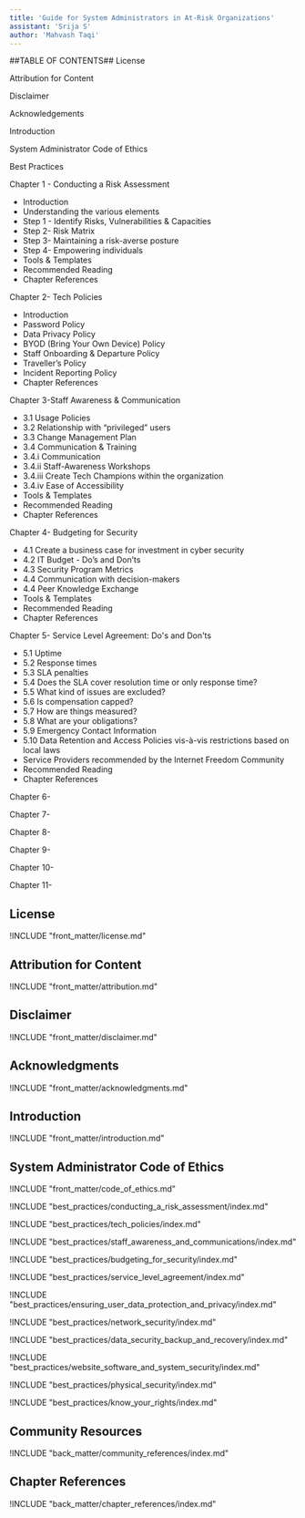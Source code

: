 ```yaml
---
title: 'Guide for System Administrators in At‐Risk Organizations'
assistant: 'Srija S'
author: 'Mahvash Taqi'
---
```

##TABLE OF CONTENTS##
License  

Attribution for Content 

Disclaimer 

Acknowledgements 

Introduction 

System Administrator Code of Ethics 

Best Practices 

Chapter 1 - Conducting a Risk Assessment
- Introduction
- Understanding the various elements
- Step 1 - Identify Risks, Vulnerabilities & Capacities
- Step 2- Risk Matrix
- Step 3- Maintaining a risk-averse posture
- Step 4- Empowering individuals
- Tools & Templates
- Recommended Reading
- Chapter References

Chapter 2- Tech Policies 
- Introduction
- Password Policy 
- Data Privacy Policy
- BYOD (Bring Your Own Device) Policy
- Staff Onboarding & Departure Policy 
- Traveller’s Policy
- Incident Reporting Policy
- Chapter References

Chapter 3-Staff Awareness & Communication
- 3.1 Usage Policies
- 3.2 Relationship with “privileged” users
- 3.3 Change Management Plan
- 3.4 Communication & Training
- 3.4.i Communication
- 3.4.ii Staff-Awareness Workshops
- 3.4.iii Create Tech Champions within the organization
- 3.4.iv Ease of Accessibility
- Tools & Templates
- Recommended Reading
- Chapter References

Chapter 4- Budgeting for Security
- 4.1 Create a business case for investment in cyber security
- 4.2 IT Budget - Do’s and Don’ts
- 4.3 Security Program Metrics
- 4.4 Communication with decision-makers
- 4.4 Peer Knowledge Exchange
- Tools & Templates
- Recommended Reading
- Chapter References

Chapter 5- Service Level Agreement: Do's and Don'ts
- 5.1 Uptime
- 5.2 Response times
- 5.3 SLA penalties
- 5.4 Does the SLA cover resolution time or only response time?
- 5.5 What kind of issues are excluded?
- 5.6 Is compensation capped?
- 5.7 How are things measured?
- 5.8 What are your obligations?
- 5.9 Emergency Contact Information
- 5.10 Data Retention and Access Policies vis-à-vis restrictions based on local laws
- Service Providers recommended by the Internet Freedom Community
- Recommended Reading
- Chapter References

Chapter 6- 

Chapter 7- 

Chapter 8- 

Chapter 9- 

Chapter 10- 

Chapter 11- 


## License

!INCLUDE "front_matter/license.md"

## Attribution for Content 

!INCLUDE "front_matter/attribution.md"

## Disclaimer 

!INCLUDE "front_matter/disclaimer.md"

## Acknowledgments

!INCLUDE "front_matter/acknowledgments.md"

## Introduction

!INCLUDE "front_matter/introduction.md"

## System Administrator Code of Ethics

!INCLUDE "front_matter/code_of_ethics.md"

!INCLUDE "best_practices/conducting_a_risk_assessment/index.md"

!INCLUDE "best_practices/tech_policies/index.md"

!INCLUDE "best_practices/staff_awareness_and_communications/index.md"

!INCLUDE "best_practices/budgeting_for_security/index.md"

!INCLUDE "best_practices/service_level_agreement/index.md"

!INCLUDE "best_practices/ensuring_user_data_protection_and_privacy/index.md"

!INCLUDE "best_practices/network_security/index.md"

!INCLUDE "best_practices/data_security_backup_and_recovery/index.md"

!INCLUDE "best_practices/website_software_and_system_security/index.md"

!INCLUDE "best_practices/physical_security/index.md"

!INCLUDE "best_practices/know_your_rights/index.md"

## Community Resources

!INCLUDE "back_matter/community_references/index.md"

## Chapter References

!INCLUDE "back_matter/chapter_references/index.md"
